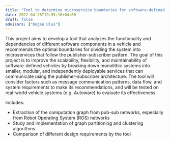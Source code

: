 ```yaml
---
title: "Tool to determine microservice boundaries for software-defined vehicles"
date: 2022-04-28T19:55:16+04:00
draft: false
advisors: ["Doğan Ulus"]
---
```


This project aims to develop a tool that analyzes the functionality and dependencies of different software components in a vehicle and recommends the optimal boundaries for dividing the system into microservices that follow the publisher-subscriber pattern. The goal of this project is to improve the scalability, flexibility, and maintainability of software-defined vehicles by breaking down monolithic systems into smaller, modular, and independently deployable services that can communicate using the publisher-subscriber architecture. The tool will consider factors such as message communication patterns, data flow, and system requirements to make its recommendations, and will be tested on real-world vehicle systems (e.g. Autoware) to evaluate its effectiveness.

Includes:
- Extraction of the computation graph from pub-sub networks, especially from Robot Operating System (ROS) networks
- Study and implementation of graph partitioning and clustering algorithms
- Comparison of different design requirements by the tool